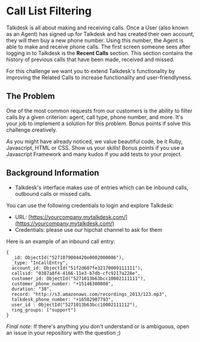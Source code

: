 # Call List Filtering

Talkdesk is all about making and receiving calls. Once a User (also known as an Agent) has signed up for Talkdesk and has created their own account, they will then buy a new phone number. Using this number, the Agent is able to make and receive phone calls. The first screen someone sees after logging in to Talkdesk is the **Recent Calls** section. This section contains the history of previous calls that have been made, received and missed. 

For this challenge we want you to extend Talkdesk's functionality by improving the Related Calls to increase functionality and user-friendlyness.

## The Problem

One of the most common requests from our customers is the ability to filter calls by a given criterion: agent, call type, phone number, and more. It's your job to implement a solution for this problem. Bonus points if solve this challenge creatively.

As you might have already noticed, we value beautiful code, be it Ruby, Javascript, HTML or CSS. Show us your skills! Bonus points if you use a Javascript Framework and many kudos if you add tests to your project.

## Background Information

- Talkdesk's interface makes use of entries which can be inbound calls, outbound calls or missed calls.

You can use the following credentials to login and explore Talkdesk:

- URL: [https://yourcompany.mytalkdesk.com/](https://yourcompany.mytalkdesk.com/)
- Credentials: please use our hipchat channel to ask for them

Here is an example of an inbound call entry:

```
{
  _id: ObjectId("5271079004420e0002000086"),
  _type: "InCallEntry",
  account_id: ObjectId("51f2d607fe32170009111111"),
  callsid: "0387a8f4-4166-11e3-b7db-cfc9217a228e",
  customer_id: ObjectId("5271013b63bcc10002111111"),
  customer_phone_number: "+15146300808",
  duration: "38",
  record: "http://s3.amazonaws.com/recordings_2013/123.mp3",
  talkdesk_phone_number: "+16502907793",
  user_id : ObjectId("5271013b63bcc10002111112"),
  ring_groups: ["support"]
}
```

*Final note*: If there's anything you don't understand or is ambiguous, open an issue in your repository with the question ;) 

